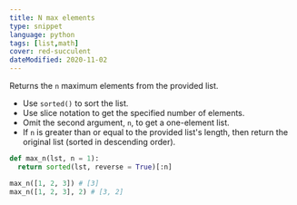 ```yaml
---
title: N max elements
type: snippet
language: python
tags: [list,math]
cover: red-succulent
dateModified: 2020-11-02
---
```


Returns the `n` maximum elements from the provided list.

- Use `sorted()` to sort the list.
- Use slice notation to get the specified number of elements.
- Omit the second argument, `n`, to get a one-element list.
- If `n` is greater than or equal to the provided list's length, then return the original list (sorted in descending order).

```py
def max_n(lst, n = 1):
  return sorted(lst, reverse = True)[:n]

max_n([1, 2, 3]) # [3]
max_n([1, 2, 3], 2) # [3, 2]
```
